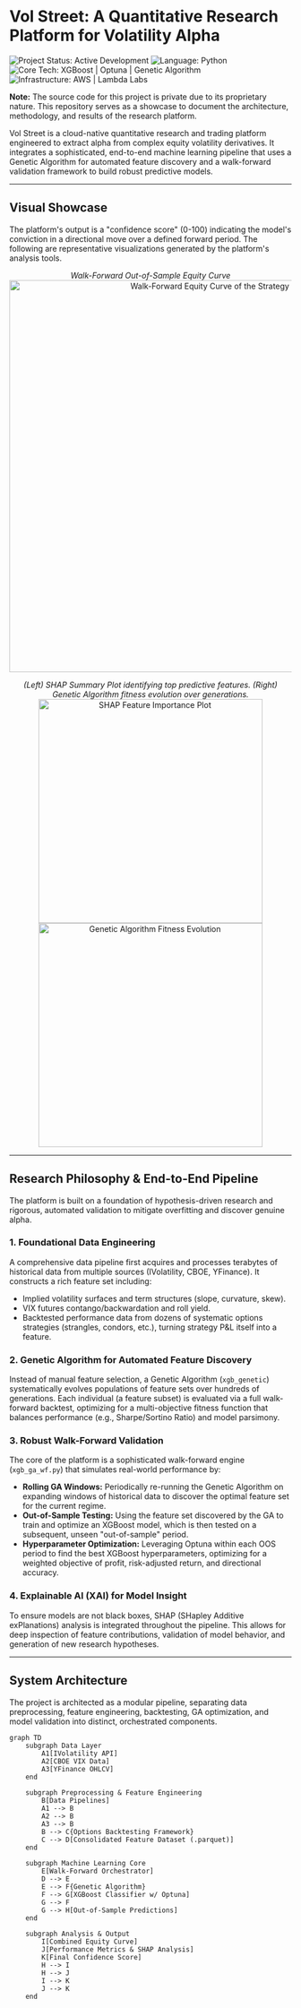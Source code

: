 # Vol Street: A Quantitative Research Platform for Volatility Alpha

![Project Status: Active Development](https://img.shields.io/badge/status-active%20development-green)
![Language: Python](https://img.shields.io/badge/python-3.9+-blue.svg)
![Core Tech: XGBoost | Optuna | Genetic Algorithm](https://img.shields.io/badge/core%20tech-XGBoost%20|%20Optuna%20|%20GA-orange)
![Infrastructure: AWS | Lambda Labs](https://img.shields.io/badge/infrastructure-AWS%20|%20Lambda%20Labs-blueviolet)

**Note:** The source code for this project is private due to its proprietary nature. This repository serves as a showcase to document the architecture, methodology, and results of the research platform.

Vol Street is a cloud-native quantitative research and trading platform engineered to extract alpha from complex equity volatility derivatives. It integrates a sophisticated, end-to-end machine learning pipeline that uses a Genetic Algorithm for automated feature discovery and a walk-forward validation framework to build robust predictive models.

---

## Visual Showcase

The platform's output is a "confidence score" (0-100) indicating the model's conviction in a directional move over a defined forward period. The following are representative visualizations generated by the platform's analysis tools.

<p align="center">
  <em>Walk-Forward Out-of-Sample Equity Curve</em><br>
  <img src="images/equity_curve.png" width="700" alt="Walk-Forward Equity Curve of the Strategy">
</p>
<p align="center">
  <em>(Left) SHAP Summary Plot identifying top predictive features. (Right) Genetic Algorithm fitness evolution over generations.</em><br>
  <img src="images/shap_summary.png" width="400" alt="SHAP Feature Importance Plot">
  <img src="images/ga_fitness.png" width="400" alt="Genetic Algorithm Fitness Evolution">
</p>

---

## Research Philosophy & End-to-End Pipeline

The platform is built on a foundation of hypothesis-driven research and rigorous, automated validation to mitigate overfitting and discover genuine alpha.

### 1. Foundational Data Engineering
A comprehensive data pipeline first acquires and processes terabytes of historical data from multiple sources (IVolatility, CBOE, YFinance). It constructs a rich feature set including:
- Implied volatility surfaces and term structures (slope, curvature, skew).
- VIX futures contango/backwardation and roll yield.
- Backtested performance data from dozens of systematic options strategies (strangles, condors, etc.), turning strategy P&L itself into a feature.

### 2. Genetic Algorithm for Automated Feature Discovery
Instead of manual feature selection, a Genetic Algorithm (`xgb_genetic`) systematically evolves populations of feature sets over hundreds of generations. Each individual (a feature subset) is evaluated via a full walk-forward backtest, optimizing for a multi-objective fitness function that balances performance (e.g., Sharpe/Sortino Ratio) and model parsimony.

### 3. Robust Walk-Forward Validation
The core of the platform is a sophisticated walk-forward engine (`xgb_ga_wf.py`) that simulates real-world performance by:
- **Rolling GA Windows:** Periodically re-running the Genetic Algorithm on expanding windows of historical data to discover the optimal feature set for the current regime.
- **Out-of-Sample Testing:** Using the feature set discovered by the GA to train and optimize an XGBoost model, which is then tested on a subsequent, unseen "out-of-sample" period.
- **Hyperparameter Optimization:** Leveraging Optuna within each OOS period to find the best XGBoost hyperparameters, optimizing for a weighted objective of profit, risk-adjusted return, and directional accuracy.

### 4. Explainable AI (XAI) for Model Insight
To ensure models are not black boxes, SHAP (SHapley Additive exPlanations) analysis is integrated throughout the pipeline. This allows for deep inspection of feature contributions, validation of model behavior, and generation of new research hypotheses.

---

## System Architecture

The project is architected as a modular pipeline, separating data preprocessing, feature engineering, backtesting, GA optimization, and model validation into distinct, orchestrated components.

```mermaid
graph TD
    subgraph Data Layer
        A1[IVolatility API]
        A2[CBOE VIX Data]
        A3[YFinance OHLCV]
    end

    subgraph Preprocessing & Feature Engineering
        B[Data Pipelines]
        A1 --> B
        A2 --> B
        A3 --> B
        B --> C{Options Backtesting Framework}
        C --> D[Consolidated Feature Dataset (.parquet)]
    end
    
    subgraph Machine Learning Core
        E[Walk-Forward Orchestrator]
        D --> E
        E --> F{Genetic Algorithm}
        F --> G[XGBoost Classifier w/ Optuna]
        G --> F
        G --> H[Out-of-Sample Predictions]
    end
    
    subgraph Analysis & Output
        I[Combined Equity Curve]
        J[Performance Metrics & SHAP Analysis]
        K[Final Confidence Score]
        H --> I
        H --> J
        I --> K
        J --> K
    end